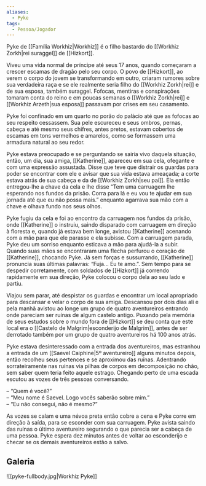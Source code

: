 ```yaml
---
aliases:
  - Pyke
tags:
  - Pessoa/Jogador
---
```

Pyke de [[Família Workhiz|Workhiz]] é o filho bastardo do [[Workhiz Zorkh|rei suraggel]] de [[Hizkort]].

Viveu uma vida normal de príncipe até seus 17 anos, quando começaram a crescer escamas de dragão pelo seu corpo. O povo de [[Hizkort]], ao verem o corpo do jovem se transformando em outro, criaram rumores sobre sua verdadeira raça e se ele realmente seria filho do [[Workhiz Zorkh|rei]] e de sua esposa, também suraggel. Fofocas, mentiras e conspirações tomaram conta do reino e em poucas semanas o [[Workhiz Zorkh|rei]] e [[Workhiz Arzeth|sua esposa]] passavam por crises em seu casamento.

Pyke foi confinado em um quarto no porão do palácio até que as fofocas ao seu respeito cessassem. Sua pele escureceu e seus ombros, pernas, cabeça e até mesmo seus chifres, antes pretos, estavam cobertos de escamas em tons vermelhos e amarelos, como se formassem uma armadura natural ao seu redor.

Pyke estava preocupado e se perguntando se sairia vivo daquela situação, então, um dia, sua amiga, [[Katherine]], apareceu em sua cela, ofegante e com uma expressão assustada. Disse que teve que distrair os guardas para poder se encontrar com ele e avisar que sua vida estava ameaçada; a corte estava atrás de sua cabeça e da de [[Workhiz Zorkh|seu pai]]. Ela então entregou-lhe a chave da cela e lhe disse “Tem uma carruagem lhe esperando nos fundos da prisão. Corra para lá e eu vou te ajudar em sua jornada até que eu não possa mais.” enquanto agarrava sua mão com a chave e olhava fundo nos seus olhos.

Pyke fugiu da cela e foi ao encontro da carruagem nos fundos da prisão, onde [[Katherine]] o instruiu, saindo disparado com carruagem em direção à floresta e, quando já estava bem longe, avistou [[Katherine]] acenando com a mão para que ele parasse e ela subisse. Com a carruagem parada, Pyke deu um sorriso enquanto esticava a mão para ajudá-la a subir. Quando suas mãos se encontraram uma flecha perfurou o coração de [[Katherine]], chocando Pyke. Já sem forças e sussurrando, [[Katherine]] pronuncia suas últimas palavras: “Fuja… Eu te amo.”. Sem tempo para se despedir corretamente, com soldados de [[Hizkort]] já correndo rapidamente em sua direção, Pyke colocou o corpo dela ao seu lado e partiu.

Viajou sem parar, até despistar os guardas e encontrar um local apropriado para descansar e velar o corpo de sua amiga. Descansou por dois dias ali e pela manhã avistou ao longe um grupo de quatro aventureiros entrando onde pareciam ser ruínas de algum castelo antigo. Puxando pela memória de seus estudos sobre o mundo fora de [[Hizkort]] se deu conta que este local era o [[Castelo de Malgrim|esconderijo de Malgrim]], antes de ser derrotado também por um grupo de quatro aventureiros há 100 anos atrás.

Pyke estava desinteressado com a entrada dos aventureiros, mas estranhou a entrada de um [[Saevel Caiphine|5º aventureiro]] alguns minutos depois, então recolheu seus pertences e se aproximou das ruínas. Adentrando sorrateiramente nas ruínas via pilhas de corpos em decomposição no chão, sem saber quem teria feito aquele estrago. Chegando perto de uma escada escutou as vozes de três pessoas conversando.

– “Quem é você?”  
– “Meu nome é Saevel. Logo vocês saberão sobre mim.”  
– “Eu não consegui, não é mesmo?”

As vozes se calam e uma névoa preta então cobre a cena e Pyke corre em direção à saída, para se esconder com sua carruagem. Pyke avista saindo das ruínas o último aventureiro segurando o que parecia ser a cabeça de uma pessoa. Pyke espera dez minutos antes de voltar ao esconderijo e checar se os demais aventureiros estão a salvo.

## Galeria
![[pyke-fullbody.jpg|Workhiz Pyke]]

